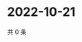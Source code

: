 # 2022-10-21

共 0 条

<!-- BEGIN WEIBO -->
<!-- 最后更新时间 Fri Oct 21 2022 20:12:39 GMT+0800 (China Standard Time) -->

<!-- END WEIBO -->
